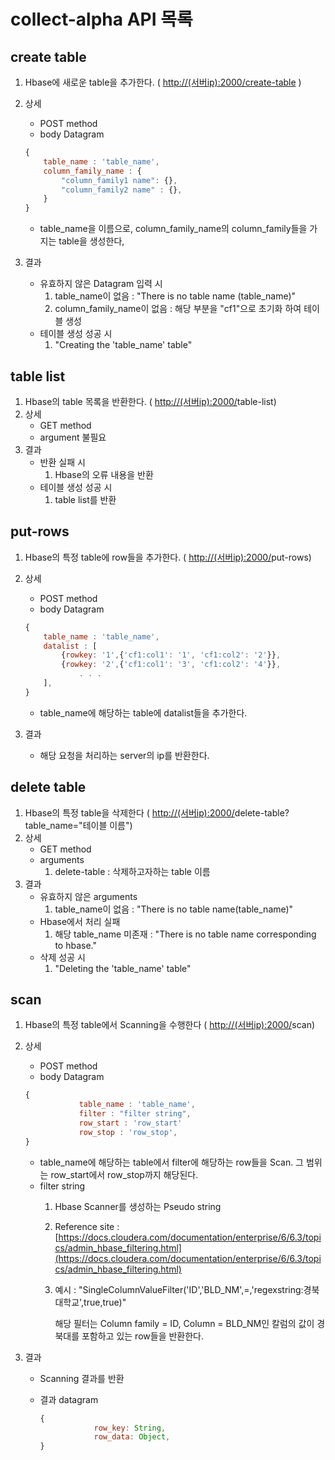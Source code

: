 # collect-alpha API 목록

## create table

1. Hbase에 새로운 table을 추가한다. ( [http://(서버ip):2000/create-table](http://ip:2000/create-table) )
2. 상세
    - POST method
    - body Datagram

    ```jsx
    {
    	table_name : 'table_name',
    	column_family_name : {
    		"column_family1 name": {},
    		"column_family2 name" : {},	
    	}
    }
    ```

    - table_name을 이름으로, column_family_name의 column_family들을 가지는 table을 생성한다,
3. 결과
    - 유효하지 않은 Datagram 입력 시
        1. table_name이 없음 : "There is no table name (table_name)"
        2. column_family_name이 없음 : 해당 부분을 "cf1"으로 초기화 하여 테이블 생성
    - 테이블 생성 성공 시
        1. "Creating the 'table_name' table"

## table list

1. Hbase의 table 목록을 반환한다. ( [http://(서버ip):2000/](http://ip:2000/create-table)table-list)
2. 상세
    - GET method
    - argument 불필요
3. 결과
    - 반환 실패 시
        1. Hbase의 오류 내용을 반환
    - 테이블 생성 성공 시
        1. table list를 반환

## put-rows

1. Hbase의 특정 table에 row들을 추가한다. ( [http://(서버ip):2000/](http://ip:2000/create-table)put-rows)
2. 상세
    - POST method
    - body Datagram

    ```jsx
    {
    	table_name : 'table_name',
    	datalist : [
    		{rowkey: '1',{'cf1:col1': '1', 'cf1:col2': '2'}},
            {rowkey: '2',{'cf1:col1': '3', 'cf1:col2': '4'}},
    			. . . 
    	],
    }
    ```

    - table_name에 해당하는 table에 datalist들을 추가한다.
3. 결과
    - 해당 요청을 처리하는 server의 ip를 반환한다.

## delete table

1. Hbase의 특정 table을 삭제한다 ( [http://(서버ip):2000/](http://ip:2000/create-table)delete-table?table_name="테이블 이름")
2. 상세
    - GET method
    - arguments
        1. delete-table : 삭제하고자하는 table 이름
3. 결과
    - 유효하지 않은 arguments
        1. table_name이 없음 : "There is no table name(table_name)"
    - Hbase에서 처리 실패
        1. 해당 table_name 미존재 : "There is no table name corresponding to hbase."
    - 삭제 성공 시
        1. "Deleting the 'table_name' table"

## scan

1. Hbase의 특정 table에서 Scanning을 수행한다 ( [http://(서버ip):2000/](http://ip:2000/create-table)scan)
2. 상세
    - POST method
    - body Datagram

    ```jsx
    {
    			table_name : 'table_name',
    			filter : "filter string",
    			row_start : 'row_start'
    			row_stop : 'row_stop',
    }
    ```

    - table_name에 해당하는 table에서 filter에 해당하는 row들을 Scan. 그 범위는 row_start에서 row_stop까지 해당된다.
    - filter string
        1. Hbase Scanner를 생성하는 Pseudo string
        2. Reference site : [https://docs.cloudera.com/documentation/enterprise/6/6.3/topics/admin_hbase_filtering.html](https://docs.cloudera.com/documentation/enterprise/6/6.3/topics/admin_hbase_filtering.html)
        3. 예시 : "SingleColumnValueFilter('ID','BLD_NM',=,'regexstring:경북대학교',true,true)"

            해당 필터는 Column family = ID, Column = BLD_NM인 칼럼의 값이 경북대를 포함하고 있는 row들을 반환한다.

3. 결과
    - Scanning 결과를 반환
    - 결과 datagram

        ```jsx
        {
        			row_key: String,
        			row_data: Object,
        }
        ```
